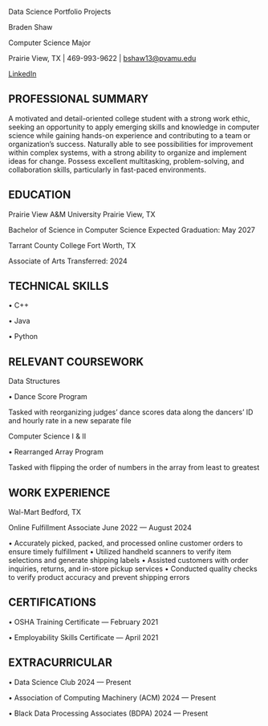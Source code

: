 Data Science Portfolio Projects

Braden Shaw

Computer Science Major

Prairie View, TX | 469-993-9622 | bshaw13@pvamu.edu

[LinkedIn](linkedin.com/in/braden-shaw-818695234)

PROFESSIONAL SUMMARY
-----------------------------------------------------------------------------------------------------------------------------
A motivated and detail-oriented college student with a strong work ethic, seeking an opportunity to apply emerging skills 
and knowledge in computer science while gaining hands-on experience and contributing to a team or organization’s success.
Naturally able to see possibilities for improvement within complex systems, with a strong ability to organize and implement
ideas for change. Possess excellent multitasking, problem-solving, and collaboration skills, particularly in fast-paced 
environments.

EDUCATION
-----------------------------------------------------------------------------------------------------------------------------
Prairie View A&M University   Prairie View, TX

Bachelor of Science in Computer Science   Expected Graduation: May 2027

Tarrant County College   Fort Worth, TX

Associate of Arts   Transferred: 2024

TECHNICAL SKILLS
-----------------------------------------------------------------------------------------------------------------------------
• C++

• Java

• Python

RELEVANT COURSEWORK
-----------------------------------------------------------------------------------------------------------------------------
Data Structures

• Dance Score Program

 Tasked with reorganizing judges’ dance scores data along the dancers’ ID and hourly rate in a new separate file

Computer Science I & II

• Rearranged Array Program

 Tasked with flipping the order of numbers in the array from least to greatest

WORK EXPERIENCE
-----------------------------------------------------------------------------------------------------------------------------
Wal-Mart  Bedford, TX

Online Fulfillment Associate   June 2022 — August 2024

• Accurately picked, packed, and processed online customer orders to ensure timely fulfillment
• Utilized handheld scanners to verify item selections and generate shipping labels
• Assisted customers with order inquiries, returns, and in-store pickup services
• Conducted quality checks to verify product accuracy and prevent shipping errors

CERTIFICATIONS
-----------------------------------------------------------------------------------------------------------------------------
• OSHA Training Certificate — February 2021

• Employability Skills Certificate — April 2021

EXTRACURRICULAR
-----------------------------------------------------------------------------------------------------------------------------
• Data Science Club  2024 — Present

• Association of Computing Machinery (ACM)  2024 — Present

• Black Data Processing Associates (BDPA)  2024 — Present
